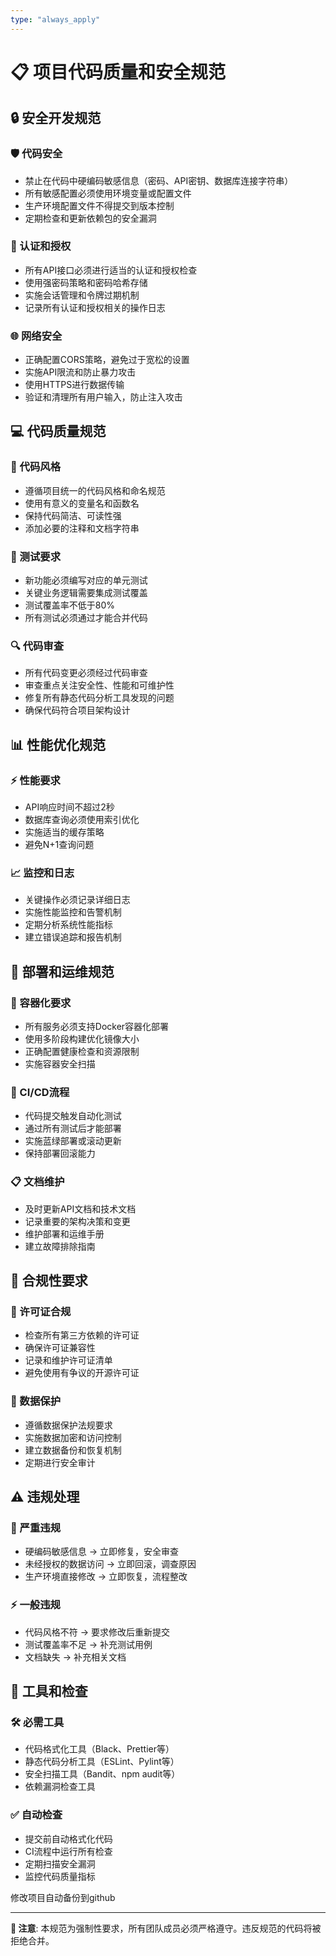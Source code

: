 ```yaml
---
type: "always_apply"
---
```


# 📋 项目代码质量和安全规范

## 🔒 安全开发规范

### 🛡️ 代码安全
- 禁止在代码中硬编码敏感信息（密码、API密钥、数据库连接字符串）
- 所有敏感配置必须使用环境变量或配置文件
- 生产环境配置文件不得提交到版本控制
- 定期检查和更新依赖包的安全漏洞

### 🔐 认证和授权
- 所有API接口必须进行适当的认证和授权检查
- 使用强密码策略和密码哈希存储
- 实施会话管理和令牌过期机制
- 记录所有认证和授权相关的操作日志

### 🌐 网络安全
- 正确配置CORS策略，避免过于宽松的设置
- 实施API限流和防止暴力攻击
- 使用HTTPS进行数据传输
- 验证和清理所有用户输入，防止注入攻击

## 💻 代码质量规范

### 📝 代码风格
- 遵循项目统一的代码风格和命名规范
- 使用有意义的变量名和函数名
- 保持代码简洁、可读性强
- 添加必要的注释和文档字符串

### 🧪 测试要求
- 新功能必须编写对应的单元测试
- 关键业务逻辑需要集成测试覆盖
- 测试覆盖率不低于80%
- 所有测试必须通过才能合并代码

### 🔍 代码审查
- 所有代码变更必须经过代码审查
- 审查重点关注安全性、性能和可维护性
- 修复所有静态代码分析工具发现的问题
- 确保代码符合项目架构设计

## 📊 性能优化规范

### ⚡ 性能要求
- API响应时间不超过2秒
- 数据库查询必须使用索引优化
- 实施适当的缓存策略
- 避免N+1查询问题

### 📈 监控和日志
- 关键操作必须记录详细日志
- 实施性能监控和告警机制
- 定期分析系统性能指标
- 建立错误追踪和报告机制

## 🚀 部署和运维规范

### 🐳 容器化要求
- 所有服务必须支持Docker容器化部署
- 使用多阶段构建优化镜像大小
- 正确配置健康检查和资源限制
- 实施容器安全扫描

### 🔄 CI/CD流程
- 代码提交触发自动化测试
- 通过所有测试后才能部署
- 实施蓝绿部署或滚动更新
- 保持部署回滚能力

### 📋 文档维护
- 及时更新API文档和技术文档
- 记录重要的架构决策和变更
- 维护部署和运维手册
- 建立故障排除指南

## 🎯 合规性要求

### 📜 许可证合规
- 检查所有第三方依赖的许可证
- 确保许可证兼容性
- 记录和维护许可证清单
- 避免使用有争议的开源许可证

### 🔐 数据保护
- 遵循数据保护法规要求
- 实施数据加密和访问控制
- 建立数据备份和恢复机制
- 定期进行安全审计

## ⚠️ 违规处理

### 🚨 严重违规
- 硬编码敏感信息 → 立即修复，安全审查
- 未经授权的数据访问 → 立即回滚，调查原因
- 生产环境直接修改 → 立即恢复，流程整改

### ⚡ 一般违规
- 代码风格不符 → 要求修改后重新提交
- 测试覆盖率不足 → 补充测试用例
- 文档缺失 → 补充相关文档

## 🔧 工具和检查

### 🛠️ 必需工具
- 代码格式化工具（Black、Prettier等）
- 静态代码分析工具（ESLint、Pylint等）
- 安全扫描工具（Bandit、npm audit等）
- 依赖漏洞检查工具

### ✅ 自动检查
- 提交前自动格式化代码
- CI流程中运行所有检查
- 定期扫描安全漏洞
- 监控代码质量指标

修改项目自动备份到github

---

**📌 注意**: 本规范为强制性要求，所有团队成员必须严格遵守。违反规范的代码将被拒绝合并。
